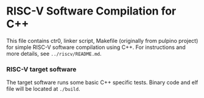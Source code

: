 # RISC-V Software Compilation for C++

This file contains ctr0, linker script, Makefile (originally from pulpino
project) for simple RISC-V software compilation using C++. For instructions and more details, see `../riscv/README.md`.

### RISC-V target software

The target software runs some basic C++ specific tests. Binary code and elf file will be located at `./build`.
